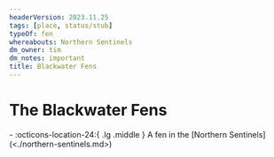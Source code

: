 ```yaml
---
headerVersion: 2023.11.25
tags: [place, status/stub]
typeOf: fen
whereabouts: Northern Sentinels
dm_owner: tim
dm_notes: important
title: Blackwater Fens
---
```

# The Blackwater Fens
<div class="grid cards ext-narrow-margin ext-one-column" markdown>
-    :octicons-location-24:{ .lg .middle } A fen in the [Northern Sentinels](<./northern-sentinels.md>)  
</div>


